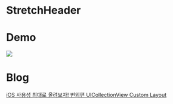 # StretchHeader

# Demo 
![](https://github.com/kimtaesu/StretchHeader/blob/master/StretchHeaderTutirial/Documents/Demo.gif)

# Blog
[iOS 사용성 최대로 올려보자! 번외편 UICollectionView Custom Layout](https://hucet.tistory.com/23)
